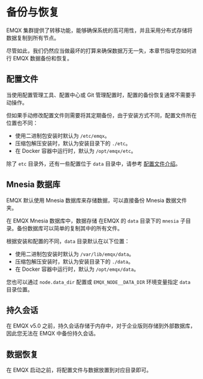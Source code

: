 # 备份与恢复

EMQX 集群提供了转移功能，能够确保系统的高可用性，并且采用分布式存储将数据复制到所有节点。

尽管如此，我们仍然应当做最坏的打算来确保数据万无一失，本章节指导您如何进行 EMQX 数据备份和恢复。

## 配置文件

当使用配置管理工具、配置中心或 Git 管理配置时，配置的备份恢复通常不需要手动操作。

但如果手动修改配置文件则需要将其定期备份，由于安装方式不同，配置文件所在位置也不同：

- 使用二进制包安装时默认为 `/etc/emqx`。
- 压缩包解压安装时，默认为安装目录下的 `./etc`。
- 在 Docker 容器中运行时，默认为 `/opt/emqx/etc`。

除了 `etc` 目录外，还有一些配置位于 `data` 目录中，请参考 [配置文件介绍](../configuration/configuration.md)。

## Mnesia 数据库

EMQX 默认使用 Mnesia 数据库来存储数据，可以直接备份 Mnesia 数据文件夹。

<!-- TODO 功能完成后提供 -->

在 EMQX Mnesia 数据库中，数据存储 在EMQX 的 `data` 目录下的 `mnesia` 子目录。备份数据库可以简单的复制其中的所有文件。
<!-- TODO 后续确认是否只需要备份一个节点的数据，以及每个节点的 schema.DAT 文件
数据库模式 `schema.DAT` 在每个 EMQX 节点是唯一的，这意味着
一个备份不能被用来恢复集群中的另一个节点。 -->

根据安装和配置的不同，`data` 目录默认在以下位置：

- 使用二进制包安装时默认为 `/var/lib/emqx/data`。
- 压缩包解压安装时，默认为安装目录下的 `./data`。
- 在 Docker 容器中运行时，默认为 `/opt/emqx/data`。

您也可以通过 `node.data_dir` 配置或 `EMQX_NODE__DATA_DIR` 环境变量指定 `data` 目录位置。

## 持久会话

在 EMQX v5.0 之前，持久会话存储于内存中，对于企业版则存储到外部数据库，因此您无法在 EMQX 中备份持久会话。

## 数据恢复

在 EMQX 启动之前，将配置文件与数据放置到对应目录即可。
